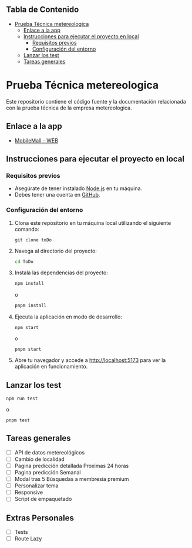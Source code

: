 ## Tabla de Contenido

- [Prueba Técnica metereologica](#prueba-técnica-metereologica)
  - [Enlace a la app](#enlace-a-la-app)
  - [Instrucciones para ejecutar el proyecto en local](#instrucciones-para-ejecutar-el-proyecto-en-local)
    - [Requisitos previos](#requisitos-previos)
    - [Configuración del entorno](#configuración-del-entorno)
  - [Lanzar los test](#lanzar-los-test)
  - [Tareas generales](#tareas-generales)

# Prueba Técnica metereologica

Este repositorio contiene el código fuente y la documentación relacionada con la prueba técnica de la empresa metereologica.

## Enlace a la app

- [MobileMall - WEB](toDo)

## Instrucciones para ejecutar el proyecto en local

### Requisitos previos

- Asegúrate de tener instalado [Node.js](https://nodejs.org/) en tu máquina.
- Debes tener una cuenta en [GitHub](https://github.com/).

### Configuración del entorno

1. Clona este repositorio en tu máquina local utilizando el siguiente comando:

   ```
   git clone toDo
   ```

2. Navega al directorio del proyecto:

   ```bash
   cd ToDo
   ```

3. Instala las dependencias del proyecto:

   ```bash
   npm install
   ```

   o

   ```bash
   pnpm install
   ```

4. Ejecuta la aplicación en modo de desarrollo:

   ```
   npm start
   ```

   o

   ```
   pnpm start
   ```

5. Abre tu navegador y accede a [http://localhost:5173](http://localhost:5173) para ver la aplicación en funcionamiento.

## Lanzar los test

```
npm run test
```

o

```
pnpm test
```

## Tareas generales

- [ ] API de datos metereológicos
- [ ] Cambio de localidad
- [ ] Pagina predicción detallada Proximas 24 horas
- [ ] Pagina predicción Semanal
- [ ] Modal tras 5 Búsquedas a membresia premium
- [ ] Personalizar tema
- [ ] Responsive
- [ ] Script de empaquetado

## Extras Personales

- [ ] Tests
- [ ] Route Lazy
